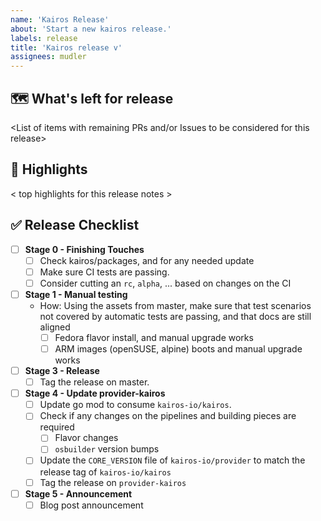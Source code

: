 ```yaml
---
name: 'Kairos Release'
about: 'Start a new kairos release.'
labels: release
title: 'Kairos release v'
assignees: mudler
---
```


## 🗺 What's left for release

<List of items with remaining PRs and/or Issues to be considered for this release>

## 🔦 Highlights

< top highlights for this release notes >

## ✅ Release Checklist

- [ ] **Stage 0 - Finishing Touches**
    - [ ] Check kairos/packages, and for any needed update
    - [ ] Make sure CI tests are passing.
    - [ ] Consider cutting an `rc`, `alpha`, ... based on changes on the CI
- [ ] **Stage 1 - Manual testing**
  - How: Using the assets from master, make sure that test scenarios not covered by automatic tests are passing, and that docs are still aligned
    - [ ] Fedora flavor install, and manual upgrade works
    - [ ] ARM images (openSUSE, alpine) boots and manual upgrade works
- [ ] **Stage 3 - Release**
  - [ ] Tag the release on master.
- [ ] **Stage 4 - Update provider-kairos**
  - [ ] Update go mod to consume `kairos-io/kairos`.
  - [ ] Check if any changes on the pipelines and building pieces are required
    - [ ] Flavor changes
    - [ ] `osbuilder` version bumps
  - [ ] Update the `CORE_VERSION` file of `kairos-io/provider` to match the release tag of `kairos-io/kairos`
  - [ ] Tag the release on `provider-kairos`
- [ ] **Stage 5 - Announcement**
  - [ ] Blog post announcement